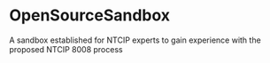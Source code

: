 # OpenSourceSandbox
A sandbox established for NTCIP experts to gain experience with the proposed NTCIP 8008 process
